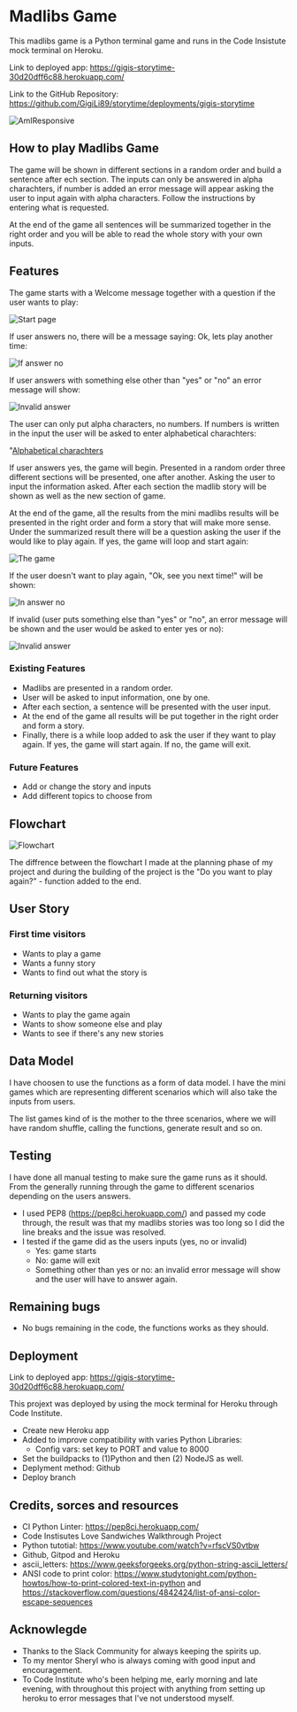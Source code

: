 # Madlibs Game

This madlibs game is a Python terminal game and runs in the Code Insistute mock terminal on Heroku.

Link to deployed app: https://gigis-storytime-30d20dff6c88.herokuapp.com/

Link to the GitHub Repository: https://github.com/GigiLi89/storytime/deployments/gigis-storytime

![AmIResponsive](assets/images/responsiv.png)

## How to play Madlibs Game

The game will be shown in different sections in a random order and build a sentence after ech section. The inputs can only be answered in alpha charachters, if number is added an error message will appear asking the user to input again with alpha characters. Follow the instructions by entering what is requested. 

At the end of the game all sentences will be summarized together in the right order and you will be able to read the whole story with your own inputs. 

## Features

The game starts with a Welcome message together with a question if the user wants to play:

![Start page](assets/images/start.png)

If user answers no, there will be a message saying: Ok, lets play another time:

![If answer no](assets/images/no.png)

If user answers with something else other than "yes" or "no" an error message will show:

![Invalid answer](assets/images/invalid.png)

The user can only put alpha characters, no numbers. If numbers is written in the input the user will be asked to enter alphabetical charachters:

"[Alphabetical charachters](assets/images/alpha.png)

If user answers yes, the game will begin. Presented in a random order three different sections will be presented, one after another. Asking the user to input the information asked. After each section the madlib story will be shown as well as the new section of game. 

At the end of the game, all the results from the mini madlibs results will be presented in the right order and form a story that will make more sense. Under the summarized result there will be a question asking the user if the would like to play again. If yes, the game will loop and start again:

![The game](assets/images/game.png)

If the user doesn't want to play again, "Ok, see you next time!" will be shown:

![In answer no](assets/images/no2.png)

If invalid (user puts something else than "yes" or "no", an error message will be shown and the user would be asked to enter yes or no):

![Invalid answer](assets/images/invalid2.png)

### Existing Features
- Madlibs are presented in a random order.
- User will be asked to input information, one by one.
- After each section, a sentence will be presented with the user input.
- At the end of the game all results will be put together in the right order and form a story. 
- Finally, there is a while loop added to ask the user if they want to play again. If yes, the game will start again. If no, the game will exit.

### Future Features
- Add or change the story and inputs
- Add different topics to choose from

## Flowchart

![Flowchart](assets/images/flowchart.png)

The diffrence between the flowchart I made at the planning phase of my project and during the building of the project is the "Do you want to play again?" - function added to the end. 

## User Story
### First time visitors
- Wants to play a game
- Wants a funny story
- Wants to find out what the story is

### Returning visitors
- Wants to play the game again
- Wants to show someone else and play
- Wants to see if there's any new stories

## Data Model

I have choosen to use the functions as a form of data model. I have the mini games which are representing different scenarios which will also take the inputs from users.

The list games kind of is the mother to the three scenarios, where we will have random shuffle, calling the functions, generate result and so on. 

## Testing

I have done all manual testing to make sure the game runs as it should. From the generally running through the game to different scenarios depending on the users answers. 

- I used PEP8 (https://pep8ci.herokuapp.com/) and passed my code through, the result was that my madlibs stories was too long so I did the line breaks and the issue was resolved.
- I tested if the game did as the users inputs (yes, no or invalid)
    - Yes: game starts
    - No: game will exit
    - Something other than yes or no: an invalid error message will show and the user will have to answer again. 

## Remaining bugs
- No bugs remaining in the code, the functions works as they should.

## Deployment
Link to deployed app: https://gigis-storytime-30d20dff6c88.herokuapp.com/

This projext was deployed by using the mock terminal for Heroku through Code Institute.

- Create new Heroku app
- Added to improve compatibility with varies Python Libraries: 
    - Config vars: set key to PORT and value to 8000
- Set the buildpacks to (1)Python and then (2) NodeJS as well.
- Deplyment method: Github
- Deploy branch

## Credits, sorces and resources
- CI Python Linter: https://pep8ci.herokuapp.com/
- Code Instisutes Love Sandwiches Walkthrough Project
- Python tutotial: https://www.youtube.com/watch?v=rfscVS0vtbw
- Github, Gitpod and Heroku
- ascii_letters: https://www.geeksforgeeks.org/python-string-ascii_letters/
- ANSI code to print color: https://www.studytonight.com/python-howtos/how-to-print-colored-text-in-python and https://stackoverflow.com/questions/4842424/list-of-ansi-color-escape-sequences

## Acknowlegde
- Thanks to the Slack Community for always keeping the spirits up.
- To my mentor Sheryl who is always coming with good input and encouragement.
- To Code Institute who's been helping me, early morning and late evening, with throughout this project with anything from setting up heroku to error messages that I've not understood myself. 